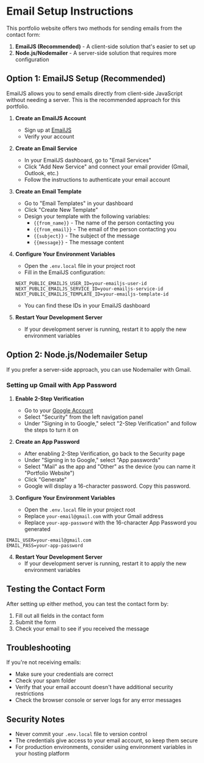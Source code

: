 # Email Setup Instructions

This portfolio website offers two methods for sending emails from the contact form:

1. **EmailJS (Recommended)** - A client-side solution that's easier to set up
2. **Node.js/Nodemailer** - A server-side solution that requires more configuration

## Option 1: EmailJS Setup (Recommended)

EmailJS allows you to send emails directly from client-side JavaScript without needing a server. This is the recommended approach for this portfolio.

1. **Create an EmailJS Account**
   - Sign up at [EmailJS](https://www.emailjs.com/)
   - Verify your account

2. **Create an Email Service**
   - In your EmailJS dashboard, go to "Email Services"
   - Click "Add New Service" and connect your email provider (Gmail, Outlook, etc.)
   - Follow the instructions to authenticate your email account

3. **Create an Email Template**
   - Go to "Email Templates" in your dashboard
   - Click "Create New Template"
   - Design your template with the following variables:
     - `{{from_name}}` - The name of the person contacting you
     - `{{from_email}}` - The email of the person contacting you
     - `{{subject}}` - The subject of the message
     - `{{message}}` - The message content

4. **Configure Your Environment Variables**
   - Open the `.env.local` file in your project root
   - Fill in the EmailJS configuration:
   ```
   NEXT_PUBLIC_EMAILJS_USER_ID=your-emailjs-user-id
   NEXT_PUBLIC_EMAILJS_SERVICE_ID=your-emailjs-service-id
   NEXT_PUBLIC_EMAILJS_TEMPLATE_ID=your-emailjs-template-id
   ```
   - You can find these IDs in your EmailJS dashboard

5. **Restart Your Development Server**
   - If your development server is running, restart it to apply the new environment variables

## Option 2: Node.js/Nodemailer Setup

If you prefer a server-side approach, you can use Nodemailer with Gmail.

### Setting up Gmail with App Password

1. **Enable 2-Step Verification**
   - Go to your [Google Account](https://myaccount.google.com/)
   - Select "Security" from the left navigation panel
   - Under "Signing in to Google," select "2-Step Verification" and follow the steps to turn it on

2. **Create an App Password**
   - After enabling 2-Step Verification, go back to the Security page
   - Under "Signing in to Google," select "App passwords"
   - Select "Mail" as the app and "Other" as the device (you can name it "Portfolio Website")
   - Click "Generate"
   - Google will display a 16-character password. Copy this password.

3. **Configure Your Environment Variables**
   - Open the `.env.local` file in your project root
   - Replace `your-email@gmail.com` with your Gmail address
   - Replace `your-app-password` with the 16-character App Password you generated

```
EMAIL_USER=your-email@gmail.com
EMAIL_PASS=your-app-password
```

4. **Restart Your Development Server**
   - If your development server is running, restart it to apply the new environment variables

## Testing the Contact Form

After setting up either method, you can test the contact form by:
1. Fill out all fields in the contact form
2. Submit the form
3. Check your email to see if you received the message

## Troubleshooting

If you're not receiving emails:
- Make sure your credentials are correct
- Check your spam folder
- Verify that your email account doesn't have additional security restrictions
- Check the browser console or server logs for any error messages

## Security Notes

- Never commit your `.env.local` file to version control
- The credentials give access to your email account, so keep them secure
- For production environments, consider using environment variables in your hosting platform 